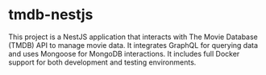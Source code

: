 # tmdb-nestjs
This project is a NestJS application that interacts with The Movie Database (TMDB) API to manage movie data. It integrates GraphQL for querying data and uses Mongoose for MongoDB interactions. It includes full Docker support for both development and testing environments.
